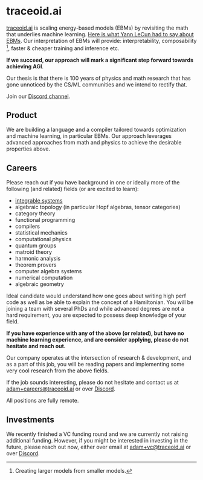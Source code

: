 # traceoid.ai

[traceoid.ai](http://traceoid.ai) is scaling energy-based models (EBMs) by revisiting the math that underlies machine learning. [Here is what Yann LeCun had to say about EBMs](https://x.com/ylecun/status/1380066315600343042). Our interpretation of EBMs will provide: interpretability, composability [^composability], faster & cheaper training and inference etc.

__If we succeed, our approach will mark a significant step forward towards achieving AGI__.

Our thesis is that there is 100 years of physics and math research that has gone unnoticed by the CS/ML communities and we intend to rectify that.

Join our [Discord channel](https://discord.com/invite/mr9TAhpyBW).

## Product

We are building a language and a compiler tailored towards optimization and machine learning, in particular EBMs. Our approach leverages advanced approaches from math and physics to achieve the desirable properties above.

## Careers

Please reach out if you have background in one or ideally more of the following (and related) fields (or are excited to learn):
- [integrable systems](https://en.wikipedia.org/wiki/Integrable_system)
- algebraic topology (in particular Hopf algebras, tensor categories)
- category theory
- functional programming
- compilers
- statistical mechanics
- computational physics
- quantum groups
- matroid theory
- harmonic analysis
- theorem provers
- computer algebra systems
- numerical computation
- algebraic geometry

Ideal candidate would understand how one goes about writing high perf code as well as be able to explain the concept of a Hamiltonian. You will be joining a team with several PhDs and while advanced degrees are not a hard requirement, you are expected to possess deep knowledge of your field.

__If you have experience with any of the above (or related), but have no machine learning experience, and are consider applying, please do not hesitate and reach out.__

Our company operates at the intersection of research & development, and as a part of this job, you will be reading papers and implementing some very cool research from the above fields.

If the job sounds interesting, please do not hesitate and contact us at adam+careers@traceoid.ai or over [Discord](https://discord.com/invite/mr9TAhpyBW).

All positions are fully remote.

<!-- ## Interview process

After the intro call, you will be sent a list of 3  -->


## Investments

We recently finished a VC funding round and we are currently not raising additional funding. However, if you might be interested in investing in the future, please reach out now, either over email at adam+vc@traceoid.ai or over [Discord](https://discord.com/invite/mr9TAhpyBW).

[^composability]: Creating larger models from smaller models.
